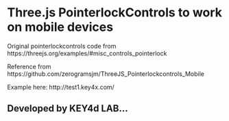 # Three.js PointerlockControls to work on mobile devices

<p>Original pointerlockcontrols code from https://threejs.org/examples/#misc_controls_pointerlock</p>
<p>Reference from https://github.com/zerogramsjm/ThreeJS_Pointerlockcontrols_Mobile</p>  
<p>Example here: http://test1.key4x.com/</p>  


## Developed by KEY4d LAB...
